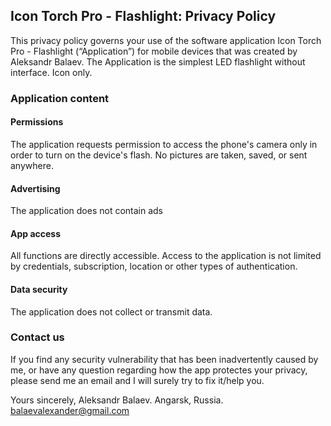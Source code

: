 ## Icon Torch Pro - Flashlight: Privacy Policy

This privacy policy governs your use of the software application Icon Torch Pro - Flashlight (“Application”) for mobile devices that was created by Aleksandr Balaev. The Application is the simplest LED flashlight without interface. Icon only.

### Application content

#### Permissions

The application requests permission to access the phone's camera only in order to turn on the device's flash. No pictures are taken, saved, or sent anywhere.

#### Advertising
The application does not contain ads

#### App access

All functions are directly accessible. Access to the application is not limited by credentials, subscription, location or other types of authentication.

#### Data security

The application does not collect or transmit data.





### Contact us

If you find any security vulnerability that has been inadvertently caused by me, or have any question regarding how the app protectes your privacy, please send me an email and I will surely try to fix it/help you.

Yours sincerely,
Aleksandr Balaev.
Angarsk, Russia.
balaevalexander@gmail.com